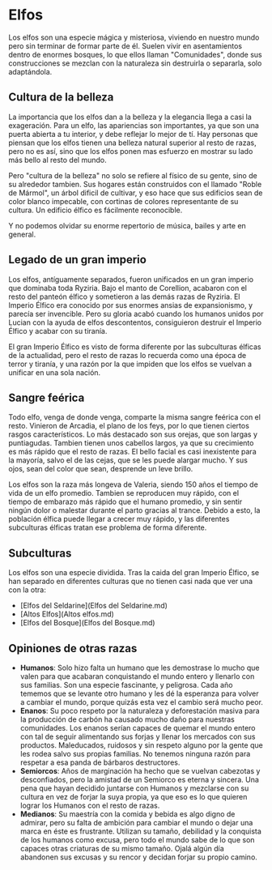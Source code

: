 
# Elfos

Los elfos son una especie mágica y misteriosa, viviendo en nuestro mundo pero sin terminar de formar parte de él. Suelen vivir en asentamientos dentro de enormes bosques, lo que ellos llaman "Comunidades", donde sus construcciones se mezclan con la naturaleza sin destruirla o separarla, solo adaptándola. 


## Cultura de la belleza

La importancia que los elfos dan a la belleza y la elegancia llega a casi la exageración. Para un elfo, las apariencias son importantes, ya que son una puerta abierta a tu interior, y debe reflejar lo mejor de tí.
Hay personas que piensan que los elfos tienen una belleza natural superior al resto de razas, pero no es así, sino que los elfos ponen mas esfuerzo en mostrar su lado más bello al resto del mundo.

Pero "cultura de la belleza" no solo se refiere al físico de su gente, sino de su alrededor tambien. Sus hogares están construidos con el llamado "Roble de Mármol", un árbol dificil de cultivar, y eso hace que sus edificios sean de color blanco impecable, con cortinas de colores representante de su cultura. Un edificio élfico es fácilmente reconocible.

Y no podemos olvidar su enorme repertorio de música, bailes y arte en general.

## Legado de un gran imperio

Los elfos, antíguamente separados, fueron unificados en un gran imperio que dominaba toda Ryziria. Bajo el manto de Corellion, acabaron con el resto del panteón élfico y sometieron a las demás razas de Ryziria. El Imperio Élfico era conocido por sus enormes ansias de expansionismo, y parecía ser invencible. Pero su gloria acabó cuando los humanos unidos por Lucian con la ayuda de elfos descontentos, consiguieron destruir el Imperio Élfico y acabar con su tiranía.

El gran Imperio Élfico es visto de forma diferente por las subculturas élficas de la actualidad, pero el resto de razas lo recuerda como una época de terror y tiranía, y una razón por la que impiden que los elfos se vuelvan a unificar en una sola nación.

## Sangre feérica

Todo elfo, venga de donde venga, comparte la misma sangre feérica con el resto. Vinieron de Arcadia, el plano de los feys, por lo que tienen ciertos rasgos característicos.
Lo más destacado son sus orejas, que son largas y puntiagudas. Tambien tienen unos cabellos largos, ya que su crecimiento es más rápido que el resto de razas. El bello facial es casi inexistente para la mayoría, salvo el de las cejas, que se les puede alargar mucho.
Y sus ojos, sean del color que sean, desprende un leve brillo.

Los elfos son la raza más longeva de Valeria, siendo 150 años el tiempo de vida de un elfo promedio.
Tambien se reproducen muy rápido, con el tiempo de embarazo más rápido que el humano promedio, y sin sentir ningún dolor o malestar durante el parto gracias al trance. Debido a esto, la población élfica puede llegar a crecer muy rápido, y las diferentes subculturas élficas tratan ese problema de forma diferente.

## Subculturas

Los elfos son una especie dividida. Tras la caida del gran Imperio Élfico, se han separado en diferentes culturas que no tienen casi nada que ver una con la otra:
- [Elfos del Seldarine](Elfos del Seldarine.md)
- [Altos Elfos](Altos elfos.md)
- [Elfos del Bosque](Elfos del Bosque.md)

## Opiniones de otras razas

- **Humanos**: Solo hizo falta un humano que les demostrase lo mucho que valen para que acabaran conquistando el mundo entero y llenarlo con sus familias. Son una especie fascinante, y peligrosa. Cada año tememos que se levante otro humano y les dé la esperanza para volver a cambiar el mundo, porque quizás esta vez el cambio será mucho peor.
- **Enanos**: Su poco respeto por la naturaleza y deforestación masiva para la producción de carbón ha causado mucho daño para nuestras comunidades. Los enanos serían capaces de quemar el mundo entero con tal de seguir alimentando sus forjas y llenar los mercados con sus productos. Maleducados, ruidosos y sin respeto alguno por la gente que les rodea salvo sus propias familias. No tenemos ninguna razón para respetar a esa panda de bárbaros destructores.
- **Semiorcos**: Años de marginación ha hecho que se vuelvan cabezotas y desconfiados, pero la amistad de un Semiorco es eterna y sincera. Una pena que hayan decidido juntarse con Humanos y mezclarse con su cultura en vez de forjar la suya propia, ya que eso es lo que quieren lograr los Humanos con el resto de razas.
- **Medianos**: Su maestría con la comida y bebida es algo digno de admirar, pero su falta de ambición para cambiar el mundo o dejar una marca en éste es frustrante. Utilizan su tamaño, debilidad y la conquista de los humanos como excusa, pero todo el mundo sabe de lo que son capaces otras criaturas de su mismo tamaño.  Ojalá algún día abandonen sus excusas y su rencor y decidan forjar su propio camino.




